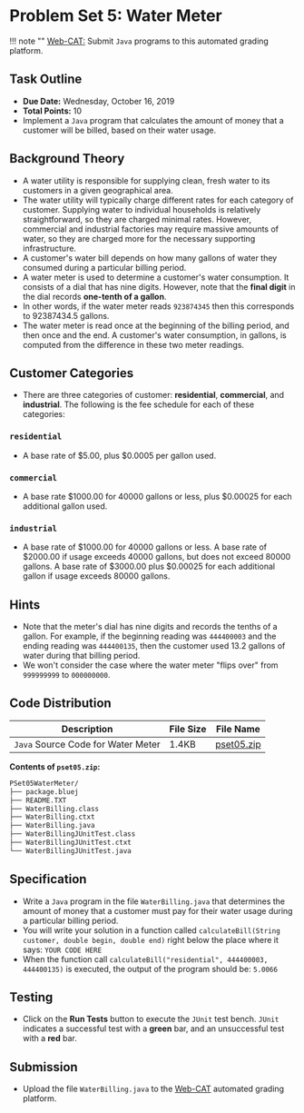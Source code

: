 # Problem Set 5: Water Meter

!!! note ""
    [Web-CAT:](http://ec2-54-65-207-33.ap-northeast-1.compute.amazonaws.com:8080/Web-CAT/WebObjects/Web-CAT.woa) Submit `Java` programs to this automated grading platform.

## Task Outline
+ **Due Date:** Wednesday, October 16, 2019
+ **Total Points:** 10
+ Implement a `Java` program that calculates the amount of money that a customer
will be billed, based on their water usage.

## Background Theory
+ A water utility is responsible for supplying clean, fresh water to its customers in a
given geographical area.
+ The water utility will typically charge different rates for each category of customer.
Supplying water to individual households is relatively straightforward, so they are charged
minimal rates. However, commercial and industrial factories may require massive amounts of
water, so they are charged more for the necessary supporting infrastructure.
+ A customer's water bill depends on how many gallons of water they consumed during a particular
billing period.
+ A water meter is used to determine a customer's water consumption. It consists of a dial that
has nine digits. However, note that the **final digit** in the dial records **one-tenth of a gallon**.
+ In other words, if the water meter reads `923874345` then this corresponds to 92387434.5 gallons.
+ The water meter is read once at the beginning of the billing period, and then once and the end. A customer's water consumption, in gallons, is computed from the difference in these two meter readings.

## Customer Categories
+ There are three categories of customer: **residential**, **commercial**, and **industrial**.
The following is the fee schedule for each of these categories:

### `residential`
+ A base rate of $5.00, plus $0.0005 per gallon used.

### `commercial`
+ A base rate $1000.00 for 40000 gallons or less, plus $0.00025 for each additional gallon used.

### `industrial`
+ A base rate of $1000.00 for 40000 gallons or less. A base rate of $2000.00 if usage exceeds 40000 gallons, but does not exceed 80000 gallons. A base rate of $3000.00 plus $0.00025 for each additional gallon if usage exceeds 80000 gallons.

## Hints
+ Note that the meter's dial has nine digits and records the tenths of a gallon. For example, if the beginning reading was `444400003` and the ending reading was `444400135`, then the customer used 13.2 gallons of water during that billing period.
+ We won't consider the case where the water meter "flips over" from `999999999` to `000000000`.

## Code Distribution
Description | File Size | File Name
----------- | --------- | ---------
`Java` Source Code for Water Meter | 1.4KB | [pset05.zip](/csa/zip/pset05.zip)

**Contents of `pset05.zip`:**
```bash
PSet05WaterMeter/
├── package.bluej
├── README.TXT
├── WaterBilling.class
├── WaterBilling.ctxt
├── WaterBilling.java
├── WaterBillingJUnitTest.class
├── WaterBillingJUnitTest.ctxt
└── WaterBillingJUnitTest.java
```

## Specification
+ Write a `Java` program in the file `WaterBilling.java` that determines the amount of money
that a customer must pay for their water usage during a particular billing period.
+ You will write your solution in a function called `calculateBill(String customer, double begin, double end)`
right below the place where it says: `YOUR CODE HERE`
+ When the function call `calculateBill("residential", 444400003, 444400135)` is executed, the
output of the program should be: `5.0066`

## Testing
+ Click on the **Run Tests** button to execute the `JUnit` test bench.
`JUnit` indicates a successful test with a **green** bar, and an unsuccessful
test with a **red** bar.

## Submission
+ Upload the file `WaterBilling.java` to the [Web-CAT](http://ec2-54-65-207-33.ap-northeast-1.compute.amazonaws.com:8080/Web-CAT/WebObjects/Web-CAT.woa) automated grading platform.

